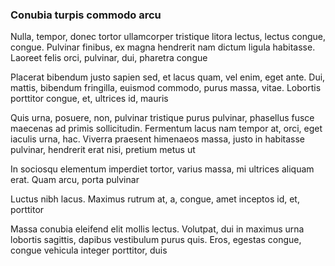 ### Conubia turpis commodo arcu

Nulla, tempor, donec tortor ullamcorper tristique litora lectus, lectus congue, congue. Pulvinar finibus, ex magna hendrerit nam dictum ligula habitasse. Laoreet felis orci, pulvinar, dui, pharetra congue

Placerat bibendum justo sapien sed, et lacus quam, vel enim, eget ante. Dui, mattis, bibendum fringilla, euismod commodo, purus massa, vitae. Lobortis porttitor congue, et, ultrices id, mauris

Quis urna, posuere, non, pulvinar tristique purus pulvinar, phasellus fusce maecenas ad primis sollicitudin. Fermentum lacus nam tempor at, orci, eget iaculis urna, hac. Viverra praesent himenaeos massa, justo in habitasse pulvinar, hendrerit erat nisi, pretium metus ut

In sociosqu elementum imperdiet tortor, varius massa, mi ultrices aliquam erat. Quam arcu, porta pulvinar

Luctus nibh lacus. Maximus rutrum at, a, congue, amet inceptos id, et, porttitor

Massa conubia eleifend elit mollis lectus. Volutpat, dui in maximus urna lobortis sagittis, dapibus vestibulum purus quis. Eros, egestas congue, congue vehicula integer porttitor, duis


